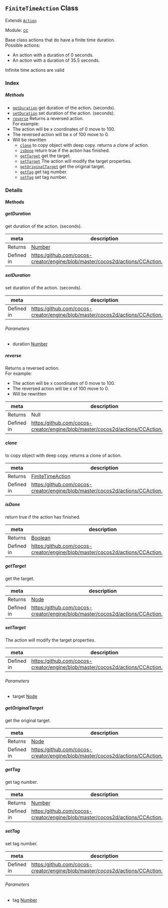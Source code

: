 ## `FiniteTimeAction` Class

Extends [`Action`](Action.md)


Module: [cc](../modules/cc.md)




Base class actions that do have a finite time duration. <br/>
Possible actions: <br/>
- An action with a duration of 0 seconds. <br/>
- An action with a duration of 35.5 seconds.

Infinite time actions are valid

### Index



##### Methods

  - [`getDuration`](#getduration) get duration of the action. (seconds).
  - [`setDuration`](#setduration) set duration of the action. (seconds).
  - [`reverse`](#reverse) Returns a reversed action. <br />
For example: <br />
- The action will be x coordinates of 0 move to 100. <br />
- The reversed action will be x of 100 move to 0.
- Will be rewritten
  - [`clone`](#clone) to copy object with deep copy.
returns a clone of action.
  - [`isDone`](#isdone) return true if the action has finished.
  - [`getTarget`](#gettarget) get the target.
  - [`setTarget`](#settarget) The action will modify the target properties.
  - [`getOriginalTarget`](#getoriginaltarget) get the original target.
  - [`getTag`](#gettag) get tag number.
  - [`setTag`](#settag) set tag number.



### Details




<!-- Method Block -->
#### Methods


##### getDuration

get duration of the action. (seconds).

| meta | description |
|------|-------------|
| Returns | <a href="https://developer.mozilla.org/en/JavaScript/Reference/Global_Objects/Number" class="crosslink external" target="_blank">Number</a> 
| Defined in | [https:/github.com/cocos-creator/engine/blob/master/cocos2d/actions/CCAction.js:200](https:/github.com/cocos-creator/engine/blob/master/cocos2d/actions/CCAction.js#L200) |



##### setDuration

set duration of the action. (seconds).

| meta | description |
|------|-------------|
| Defined in | [https:/github.com/cocos-creator/engine/blob/master/cocos2d/actions/CCAction.js:210](https:/github.com/cocos-creator/engine/blob/master/cocos2d/actions/CCAction.js#L210) |

###### Parameters
- duration <a href="https://developer.mozilla.org/en/JavaScript/Reference/Global_Objects/Number" class="crosslink external" target="_blank">Number</a> 


##### reverse

Returns a reversed action. <br />
For example: <br />
- The action will be x coordinates of 0 move to 100. <br />
- The reversed action will be x of 100 move to 0.
- Will be rewritten

| meta | description |
|------|-------------|
| Returns | Null 
| Defined in | [https:/github.com/cocos-creator/engine/blob/master/cocos2d/actions/CCAction.js:220](https:/github.com/cocos-creator/engine/blob/master/cocos2d/actions/CCAction.js#L220) |



##### clone

to copy object with deep copy.
returns a clone of action.

| meta | description |
|------|-------------|
| Returns | <a href="../classes/FiniteTimeAction.html" class="crosslink">FiniteTimeAction</a> 
| Defined in | [https:/github.com/cocos-creator/engine/blob/master/cocos2d/actions/CCAction.js:236](https:/github.com/cocos-creator/engine/blob/master/cocos2d/actions/CCAction.js#L236) |



##### isDone

return true if the action has finished.

| meta | description |
|------|-------------|
| Returns | <a href="https://developer.mozilla.org/en/JavaScript/Reference/Global_Objects/Boolean" class="crosslink external" target="_blank">Boolean</a> 
| Defined in | [https:/github.com/cocos-creator/engine/blob/master/cocos2d/actions/CCAction.js:65](https:/github.com/cocos-creator/engine/blob/master/cocos2d/actions/CCAction.js#L65) |



##### getTarget

get the target.

| meta | description |
|------|-------------|
| Returns | <a href="../classes/Node.html" class="crosslink">Node</a> 
| Defined in | [https:/github.com/cocos-creator/engine/blob/master/cocos2d/actions/CCAction.js:97](https:/github.com/cocos-creator/engine/blob/master/cocos2d/actions/CCAction.js#L97) |



##### setTarget

The action will modify the target properties.

| meta | description |
|------|-------------|
| Defined in | [https:/github.com/cocos-creator/engine/blob/master/cocos2d/actions/CCAction.js:107](https:/github.com/cocos-creator/engine/blob/master/cocos2d/actions/CCAction.js#L107) |

###### Parameters
- target <a href="../classes/Node.html" class="crosslink">Node</a> 


##### getOriginalTarget

get the original target.

| meta | description |
|------|-------------|
| Returns | <a href="../classes/Node.html" class="crosslink">Node</a> 
| Defined in | [https:/github.com/cocos-creator/engine/blob/master/cocos2d/actions/CCAction.js:117](https:/github.com/cocos-creator/engine/blob/master/cocos2d/actions/CCAction.js#L117) |



##### getTag

get tag number.

| meta | description |
|------|-------------|
| Returns | <a href="https://developer.mozilla.org/en/JavaScript/Reference/Global_Objects/Number" class="crosslink external" target="_blank">Number</a> 
| Defined in | [https:/github.com/cocos-creator/engine/blob/master/cocos2d/actions/CCAction.js:134](https:/github.com/cocos-creator/engine/blob/master/cocos2d/actions/CCAction.js#L134) |



##### setTag

set tag number.

| meta | description |
|------|-------------|
| Defined in | [https:/github.com/cocos-creator/engine/blob/master/cocos2d/actions/CCAction.js:144](https:/github.com/cocos-creator/engine/blob/master/cocos2d/actions/CCAction.js#L144) |

###### Parameters
- tag <a href="https://developer.mozilla.org/en/JavaScript/Reference/Global_Objects/Number" class="crosslink external" target="_blank">Number</a> 



